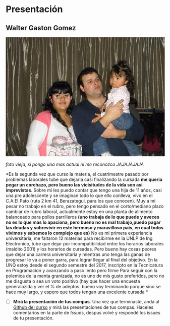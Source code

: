 # Presentación

## Walter Gaston Gomez

![Yoaniosatras](wgemsp.jpg)

*foto vieja, si pongo una mas actual ni me reconozco JAJAJAJAJA*

*Es la segunda vez que curso la materia, el cuatrimestre pasado por problemas laborales tube que dejarla casi finalizando la cursada **me queria pegar un corchazo, pero bueno las vicisitudes de la vida son asi imprevistas**. Sobre mi les puedo contar que tengo una hija de 11 años, casi una pre adolescente y se imaginan todo lo que ello conlleva, vivo en el C.A.El Pato (ruta 2 km 41, Berazategui, para los que conocen). Muy a mi pesar no trabajo en el rubro, pero tengo pensado en el corto/mediano plazo cambiar de rubro laboral, actualmente estoy en una planta de alimento balanceado para pollos parrilleros **(uno trabaja de lo que puede y aveces no es lo que mas lo apaciona, pero bueno no es mal trabajo,puedo pagar las deudas y sobrevivir en este hermoso y maravilloso país, en cual todos vivimos y sabemos lo complejo que es)**
No es mi primera experiancia universitaria, me faltaron 12 materias para recibirme en la UNLP de Ing Electronico, tube que dejar por incompatibilidad entre los horarios laborales (maldito 2001) y los horarios de cursadas. Pero bueno hay cosas peores que dejar una carrera universitaria y mientras uno tenga las ganas de progresar le va a poner garra, para lograr llegar al final del objetivo.
En la UNQ estoy desde el segundo semestre del 2017, inscripto en la Tecnicatura en Programacion y avanzando a paso lento pero firme
Para seguir con la polemica de la  menta granizada, no es uno de mis gusto preferidos, pero no me disgusta o sea un voto positivo (hay que hacer una encuesta generalazida y ver el % de adeptos.
bueno voy terminando porque sino se hace muy largo, y espero que todos tengan una excelente cursada *


- [ ] **Mirá la presentación de tus compas**. Una vez que terminaste, andá al [Github del curso](https://github.com/obj1unq) y mirá las presentaciones de tus compas. Haceles comentarios en la parte de _Issues_, despus volvé y respondé los issues de tu presentación.

